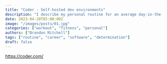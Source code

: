 ```yaml
---
title: "Coder - Self-hosted dev environments"
description: "I describe my personal routine for an average day-in-the-life of Brandon Mitchell"
date: 2023-04-28T05:00:00Z
image: "/images/posts/01.jpg"
categories: ["workout", "fitness", "personal"]
authors: ["Brandon Mitchell"]
tags: ["routine", "career", "software", "determination"]
draft: false
---
```



https://coder.com/